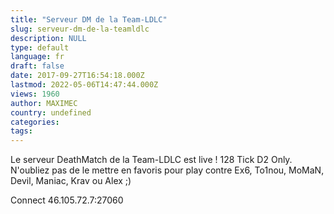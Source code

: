 ```yaml
---
title: "Serveur DM de la Team-LDLC"
slug: serveur-dm-de-la-teamldlc
description: NULL
type: default
language: fr
draft: false
date: 2017-09-27T16:54:18.000Z
lastmod: 2022-05-06T14:47:44.000Z
views: 1960
author: MAXIMEC
country: undefined
categories:
tags:
---
```

Le serveur DeathMatch de la Team-LDLC est live ! 128 Tick D2 Only. N'oubliez pas de le mettre en favoris pour play contre Ex6, To1nou, MoMaN, Devil, Maniac, Krav ou Alex ;)  
  
Connect 46.105.72.7:27060
  
  
